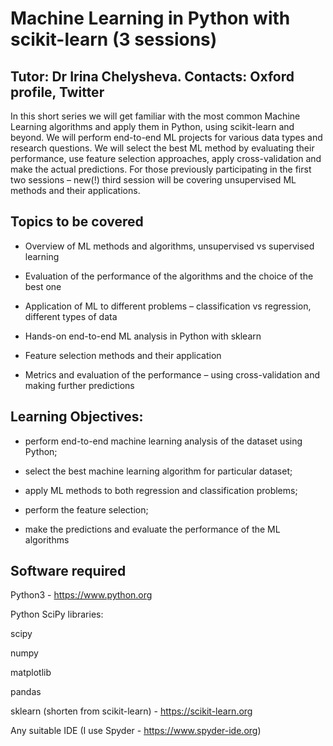 # Machine Learning in Python with scikit-learn (3 sessions)
## Tutor: Dr Irina Chelysheva. Contacts: Oxford profile, Twitter

In this short series we will get familiar with the most common Machine Learning algorithms and apply them in Python, using scikit-learn and beyond. We will perform end-to-end ML projects for various data types and research questions. We will select the best ML method by evaluating their performance, use feature selection approaches, apply cross-validation and make the actual predictions. For those previously participating in the first two sessions – new(!) third session will be covering unsupervised ML methods and their applications.


## Topics to be covered

- Overview of ML methods and algorithms, unsupervised vs supervised learning

- Evaluation of the performance of the algorithms and the choice of the best one

- Application of ML to different problems – classification vs regression, different types of data

- Hands-on end-to-end ML analysis in Python with sklearn

- Feature selection methods and their application

- Metrics and evaluation of the performance – using cross-validation and making further predictions



## Learning Objectives:

- perform end-to-end machine learning analysis of the dataset using Python;

- select the best machine learning algorithm for particular dataset;

- apply ML methods to both regression and classification problems;

- perform the feature selection;

- make the predictions and evaluate the performance of the ML algorithms

## Software required

Python3 - https://www.python.org

Python SciPy libraries:

scipy

numpy

matplotlib

pandas

sklearn (shorten from scikit-learn) - https://scikit-learn.org

Any suitable IDE (I use Spyder - https://www.spyder-ide.org)


